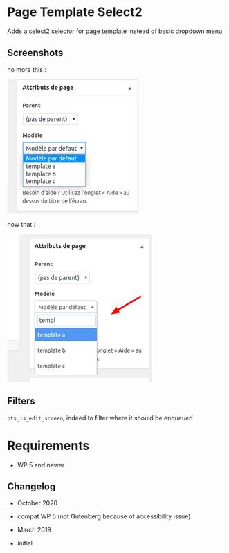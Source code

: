 # Page Template Select2

Adds a select2 selector for page template instead of basic dropdown menu

## Screenshots

no more this :

![Before](/assets/img/screen-admin-before.png?raw=true)

now that :

![After](/assets/img/screen-admin.png?raw=true)

## Filters

```pts_is_edit_screen```, indeed to filter where it should be enqueued

# Requirements

* WP 5 and newer

## Changelog

* October 2020
* compat WP 5 (not Gutenberg because of accessibility issue)

* March 2019
* initial